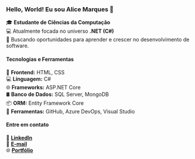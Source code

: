 ### Hello, World! Eu sou Alice Marques 👋

🎓 **Estudante de Ciências da Computação**  
💻 Atualmente focada no universo **.NET (C#)**  
🚀 Buscando oportunidades para aprender e crescer no desenvolvimento de software.  

#### Tecnologias e Ferramentas  
🎨 **Frontend:** HTML, CSS  
💻 **Linguagem:** C#  
🌐 **Frameworks:** ASP.NET Core  
🛢️ **Banco de Dados:** SQL Server, MongoDB  
📦 **ORM:** Entity Framework Core  
🔧 **Ferramentas:** GitHub, Azure DevOps, Visual Studio  

#### Entre em contato

🔗 [**LinkedIn**](https://linkedin.com/in/alicemarquesdev)  
📧 [**E-mail**](mailto:alicemarques.dev@hotmail.com)  
🌐 [**Portfólio**](#) 
